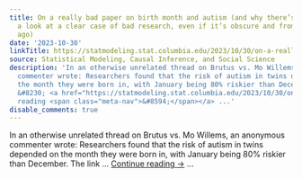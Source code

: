 ```yaml
---
title: On a really bad paper on birth month and autism (and why there’s value in taking
  a look at a clear case of bad research, even if it’s obscure and from many years
  ago)
date: '2023-10-30'
linkTitle: https://statmodeling.stat.columbia.edu/2023/10/30/on-a-really-bad-paper-on-birth-month-and-autism/
source: Statistical Modeling, Causal Inference, and Social Science
description: 'In an otherwise unrelated thread on Brutus vs. Mo Willems, an anonymous
  commenter wrote: Researchers found that the risk of autism in twins depended on
  the month they were born in, with January being 80% riskier than December. The link
  &#8230; <a href="https://statmodeling.stat.columbia.edu/2023/10/30/on-a-really-bad-paper-on-birth-month-and-autism/">Continue
  reading <span class="meta-nav">&#8594;</span></a> ...'
disable_comments: true
---
```

In an otherwise unrelated thread on Brutus vs. Mo Willems, an anonymous commenter wrote: Researchers found that the risk of autism in twins depended on the month they were born in, with January being 80% riskier than December. The link &#8230; <a href="https://statmodeling.stat.columbia.edu/2023/10/30/on-a-really-bad-paper-on-birth-month-and-autism/">Continue reading <span class="meta-nav">&#8594;</span></a> ...